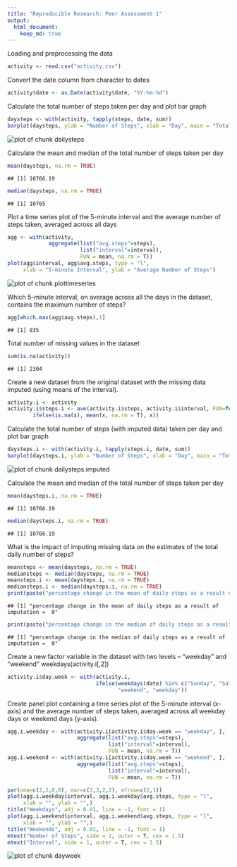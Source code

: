 ```yaml
---
title: "Reproducible Research: Peer Assessment 1"
output: 
  html_document:
    keep_md: true
---
```



Loading and preprocessing the data

```r
activity <- read.csv("activity.csv")
```

Convert the date column from character to dates 

```r
activity$date <- as.Date(activity$date, "%Y-%m-%d")
```

Calculate the total number of steps taken per day and plot bar graph

```r
daysteps <- with(activity, tapply(steps, date, sum))
barplot(daysteps, ylab = "Number of Steps", xlab = "Day", main = "Total number of steps taken each day")
```

![plot of chunk dailysteps](figure/dailysteps-1.png)

Calculate the mean and median of the total number of steps taken per day

```r
mean(daysteps, na.rm = TRUE)
```

```
## [1] 10766.19
```

```r
median(daysteps, na.rm = TRUE)
```

```
## [1] 10765
```

Plot a time series plot of the 5-minute interval and the average number of steps taken, averaged across all days

```r
agg <- with(activity, 
             aggregate(list("avg.steps"=steps), 
                       list("interval"=interval), 
                       FUN = mean, na.rm = T))
plot(agg$interval, agg$avg.steps, type = "l",
     xlab = "5-minute Interval", ylab = "Average Number of Steps")
```

![plot of chunk plottimeseries](figure/plottimeseries-1.png)

Which 5-minute interval, on average across all the days in the dataset, contains the maximum number of steps?

```r
agg[which.max(agg$avg.steps),1]
```

```
## [1] 835
```

Total number of missing values in the dataset

```r
sum(is.na(activity))
```

```
## [1] 2304
```

Create a new dataset from the original dataset with the missing data imputed (using means of the interval).

```r
activity.i <- activity
activity.i$steps.i <- ave(activity.i$steps, activity.i$interval, FUN=function(x)
        ifelse(is.na(x), mean(x, na.rm = T), x))
```

Calculate the total number of steps (with imputed data) taken per day and plot bar graph

```r
daysteps.i <- with(activity.i, tapply(steps.i, date, sum))
barplot(daysteps.i, ylab = "Number of Steps", xlab = "Day", main = "Total number of steps taken each day (data imputation)")
```

![plot of chunk dailysteps.imputed](figure/dailysteps.imputed-1.png)

Calculate the mean and median of the total number of steps taken per day

```r
mean(daysteps.i, na.rm = TRUE)
```

```
## [1] 10766.19
```

```r
median(daysteps.i, na.rm = TRUE)
```

```
## [1] 10766.19
```

What is the impact of imputing missing data on the estimates of the total daily number of steps?

```r
meansteps <- mean(daysteps, na.rm = TRUE)
mediansteps <- median(daysteps, na.rm = TRUE)
meansteps.i <- mean(daysteps.i, na.rm = TRUE)
mediansteps.i <- median(daysteps.i, na.rm = TRUE)
print(paste("percentage change in the mean of daily steps as a result of imputation = ", (meansteps-meansteps.i)/meansteps*100))
```

```
## [1] "percentage change in the mean of daily steps as a result of imputation =  0"
```

```r
print(paste("percentage change in the median of daily steps as a result of imputation = ", (mediansteps-mediansteps)/mediansteps*100))
```

```
## [1] "percentage change in the median of daily steps as a result of imputation =  0"
```

Create a new factor variable in the dataset with two levels – “weekday” and “weekend”
weekdays(activity.i[,2])

```r
activity.i$day.week <- with(activity.i, 
                            ifelse(weekdays(date) %in% c("Sunday", "Saturday"),
                                   "weekend", "weekday"))
```

Create panel plot containing a time series plot of the 5-minute interval (x-axis) and the average number of steps taken, averaged across all weekday days or weekend days (y-axis).

```r
agg.i.weekday <- with(activity.i[activity.i$day.week == "weekday", ],
                      aggregate(list("avg.steps"=steps),
                                list("interval"=interval),
                                FUN = mean, na.rm = T))
agg.i.weekend <- with(activity.i[activity.i$day.week == "weekend", ],
                      aggregate(list("avg.steps"=steps),
                                list("interval"=interval),
                                FUN = mean, na.rm = T))

par(oma=c(2,2,0,0), mar=c(3,3,2,2), mfrow=c(2,1))
plot(agg.i.weekday$interval, agg.i.weekday$avg.steps, type = "l",
     xlab = "", ylab = "",)
title("Weekdays", adj = 0.01, line = -1, font = 1)
plot(agg.i.weekend$interval, agg.i.weekend$avg.steps, type = "l",
     xlab = "", ylab = "",)
title("Weekends", adj = 0.01, line = -1, font = 1)
mtext("Number of Steps", side = 2, outer = T, cex = 1.5)
mtext("Interval", side = 1, outer = T, cex = 1.5)
```

![plot of chunk dayweek](figure/dayweek-1.png)
